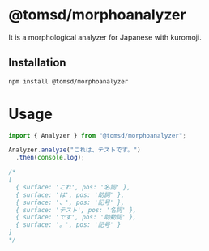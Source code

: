 # @tomsd/morphoanalyzer

It is a morphological analyzer for Japanese with kuromoji.

## Installation
``` sh
npm install @tomsd/morphoanalyzer
```

# Usage

``` typescript
import { Analyzer } from "@tomsd/morphoanalyzer";

Analyzer.analyze("これは、テストです。")
  .then(console.log);

/*
[
  { surface: 'これ', pos: '名詞' },
  { surface: 'は', pos: '助詞' },
  { surface: '、', pos: '記号' },
  { surface: 'テスト', pos: '名詞' },
  { surface: 'です', pos: '助動詞' },
  { surface: '。', pos: '記号' }
]
*/

```
